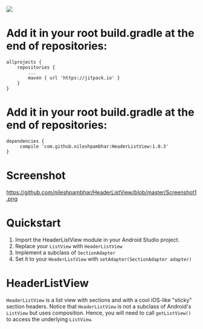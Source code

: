 
[![](https://jitpack.io/v/nileshpambhar/HeaderListView.svg)](https://jitpack.io/#nileshpambhar/HeaderListView/1.0)

# Add it in your root build.gradle at the end of repositories:


	allprojects {
		repositories {
			...
			maven { url 'https://jitpack.io' }
		}
	}

# Add it in your root build.gradle at the end of repositories:

	dependencies {
		 compile 'com.github.nileshpambhar:HeaderListView:1.0.3'
	}


# Screenshot

https://github.com/nileshpambhar/HeaderListView/blob/master/Screenshot1.png

# Quickstart

1. Import the HeaderListView module in your Android Studio project.
2. Replace your `ListView` with `HeaderListView`
3. Implement a subclass of `SectionAdapter`
4. Set it to your `HeaderListView` with `setAdapter(SectionAdapter adapter)`

# HeaderListView

`HeaderListView` is a list view with sections and with a cool iOS-like "sticky" section headers. Notice that `HeaderListView` is not a subclass of Android's `ListView` but uses composition. Hence, you will need to call `getListView()` to access the underlying `ListView`. 
